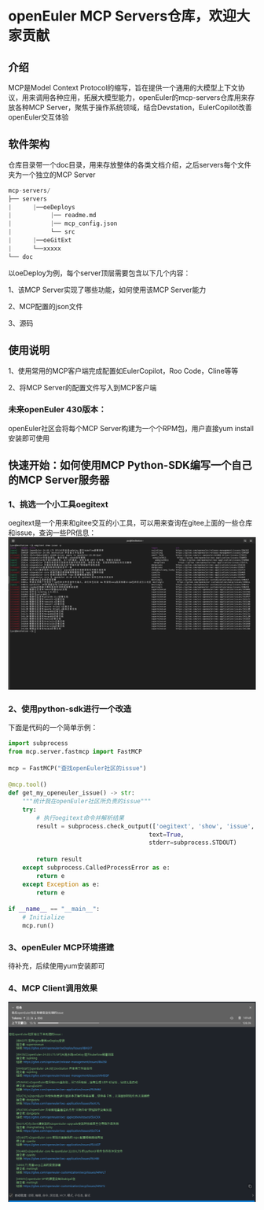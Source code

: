 # openEuler MCP Servers仓库，欢迎大家贡献

## 介绍

MCP是Model Context Protocol的缩写，旨在提供一个通用的大模型上下文协议，用来调用各种应用，拓展大模型能力，openEuler的mcp-servers仓库用来存放各种MCP Server，聚焦于操作系统领域，结合Devstation，EulerCopilot改善openEuler交互体验

## 软件架构
仓库目录带一个doc目录，用来存放整体的各类文档介绍，之后servers每个文件夹为一个独立的MCP Server

```python
mcp-servers/
├── servers
|      |──oeDeploys
|           |── readme.md
|           |── mcp_config.json
|           └── src
|      |──oeGitExt 
|      └──xxxxx
└── doc
```

以oeDeploy为例，每个server顶层需要包含以下几个内容：

1、该MCP Server实现了哪些功能，如何使用该MCP Server能力

2、MCP配置的json文件

3、源码


## 使用说明

1、使用常用的MCP客户端完成配置如EulerCopilot，Roo Code，Cline等等

2、将MCP Server的配置文件写入到MCP客户端

### 未来openEuler 430版本：
openEuler社区会将每个MCP Server构建为一个个RPM包，用户直接yum install安装即可使用

## 快速开始：如何使用MCP Python-SDK编写一个自己的MCP Server服务器
### 1、挑选一个小工具oegitext
oegitext是一个用来和gitee交互的小工具，可以用来查询在gitee上面的一些仓库和issue，查询一些PR信息：
![oegitext的使用方式](oegitext_show_issue_demo.png)
### 2、使用python-sdk进行一个改造
下面是代码的一个简单示例：
```python
import subprocess
from mcp.server.fastmcp import FastMCP

mcp = FastMCP("查找openEuler社区的issue")

@mcp.tool()
def get_my_openeuler_issue() -> str:
    """统计我在openEuler社区所负责的issue"""
    try:
        # 执行oegitext命令并解析结果
        result = subprocess.check_output(['oegitext', 'show', 'issue', '-p'], 
                                        text=True, 
                                        stderr=subprocess.STDOUT)
        
        return result
    except subprocess.CalledProcessError as e:
        return e
    except Exception as e:
        return e

if __name__ == "__main__":
    # Initialize
    mcp.run()
```
### 3、openEuler MCP环境搭建
待补充，后续使用yum安装即可
### 4、MCP Client调用效果
![oegitext使用MCP服务后效果](oegitext_mcp_demo.png)

